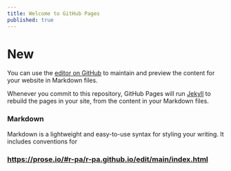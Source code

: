 ```yaml
---
title: Welcome to GitHub Pages
published: true
---
```

# New

You can use the [editor on GitHub](https://github.com/pawrav/rpawar.github.io/edit/main/README.md) to maintain and preview the content for your website in Markdown files.

Whenever you commit to this repository, GitHub Pages will run [Jekyll](https://jekyllrb.com/) to rebuild the pages in your site, from the content in your Markdown files.

### Markdown

Markdown is a lightweight and easy-to-use syntax for styling your writing. It includes conventions for


### https://prose.io/#r-pa/r-pa.github.io/edit/main/index.html
